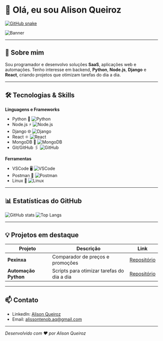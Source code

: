 # 👋 Olá, eu sou Alison Queiroz

[![GitHub snake](https://github.com/Aqueiroz2/Aqueiroz2/github-contribution-grid-snake.svg)](https://github.com/Aqueiroz2)

![Banner](./assets/banner.gif) <!-- GIF carregado localmente -->

---

## 🚀 Sobre mim
Sou programador e desenvolvo soluções **SaaS**, aplicações web e automações. Tenho interesse em backend, **Python**, **Node.js**, **Django** e **React**, criando projetos que otimizam tarefas do dia a dia.

---

## 🛠 Tecnologias & Skills

**Linguagens e Frameworks**
- Python 🐍 ![Python](https://img.shields.io/badge/Python-90%25-brightgreen)
- Node.js ⚡ ![Node.js](https://img.shields.io/badge/Node.js-80%25-brightgreen)
- Django 🌐 ![Django](https://img.shields.io/badge/Django-85%25-brightgreen)
- React ⚛️ ![React](https://img.shields.io/badge/React-85%25-brightgreen)
- MongoDB 🍃 ![MongoDB](https://img.shields.io/badge/MongoDB-75%25-yellowgreen)
- Git/GitHub 🖇️ ![GitHub](https://img.shields.io/badge/Git-85%25-brightgreen)

**Ferramentas**
- VSCode 🖥️ ![VSCode](https://img.shields.io/badge/VSCode-95%25-brightgreen)
- Postman 🚀 ![Postman](https://img.shields.io/badge/Postman-80%25-yellowgreen)
- Linux 🐧 ![Linux](https://img.shields.io/badge/Linux-75%25-yellow)

---

## 📊 Estatísticas do GitHub
![GitHub stats](https://github-readme-stats.vercel.app/api?username=Aqueiroz2&show_icons=true&theme=radical)
![Top Langs](https://github-readme-stats.vercel.app/api/top-langs/?username=Aqueiroz2&layout=compact&theme=radical)

---

## 💡 Projetos em destaque

| Projeto | Descrição | Link |
|--------|-----------|------|
| **Pexinxa** | Comparador de preços e promoções | [Repositório](https://github.com/Aqueiroz2/pexinxa) |
| **Automação Python** | Scripts para otimizar tarefas do dia a dia | [Repositório](https://github.com/Aqueiroz2/automacoes) |

---

## 📫 Contato
- LinkedIn: [Alison Queiroz](https://www.linkedin.com/in/alison-queiroz-676519183/)  
- Email: alissontenob.aq@gmail.com  

---

*Desenvolvido com ❤️ por Alison Queiroz*

